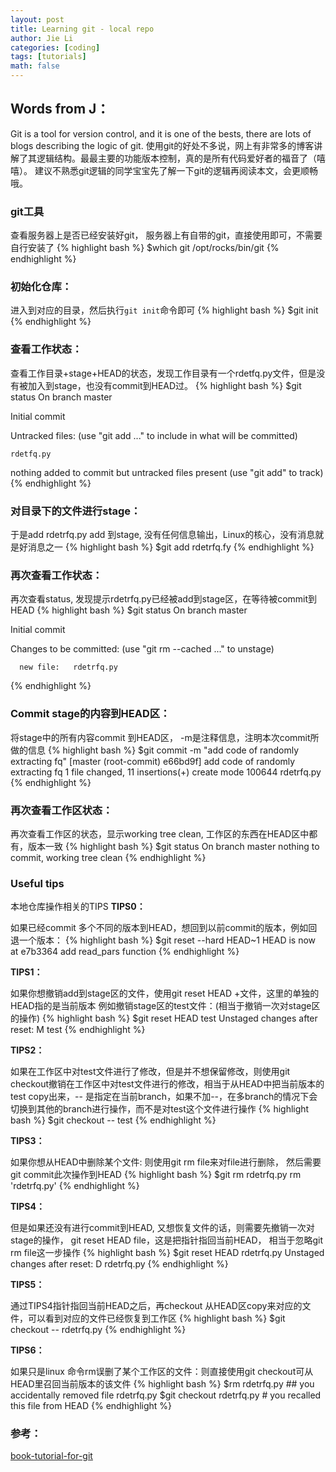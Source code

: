 ```yaml
---
layout: post
title: Learning git - local repo
author: Jie Li
categories: [coding]
tags: [tutorials]
math: false
---
```


## Words from J：
Git is a tool for version control, and it is one of the bests, there are lots of blogs describing the logic of git. 
使用git的好处不多说，网上有非常多的博客讲解了其逻辑结构。最最主要的功能版本控制，真的是所有代码爱好者的福音了（嘻嘻）。
建议不熟悉git逻辑的同学宝宝先了解一下git的逻辑再阅读本文，会更顺畅哦。

### git工具
查看服务器上是否已经安装好git， 服务器上有自带的git，直接使用即可，不需要自行安装了
{% highlight bash %}
$which git
/opt/rocks/bin/git
{% endhighlight %}


### 初始化仓库：
进入到对应的目录，然后执行`git init`命令即可
{% highlight bash %}
$git init
{% endhighlight %}

### 查看工作状态：
查看工作目录+stage+HEAD的状态，发现工作目录有一个rdetfq.py文件，但是没有被加入到stage，也没有commit到HEAD过。
{% highlight bash %}
$git status
On branch master

Initial commit

Untracked files:
  (use "git add <file>..." to include in what will be committed)

    rdetfq.py

nothing added to commit but untracked files present (use "git add" to track)
{% endhighlight %}

### 对目录下的文件进行stage：
于是add rdetrfq.py add 到stage, 没有任何信息输出，Linux的核心，没有消息就是好消息之一
{% highlight bash %}
$git add rdetrfq.fy
{% endhighlight %}

### 再次查看工作状态：
再次查看status, 发现提示rdetrfq.py已经被add到stage区，在等待被commit到HEAD
{% highlight bash %}
$git status
On branch master

Initial commit

Changes to be committed:
  (use "git rm --cached <file>..." to unstage)

      new file:   rdetrfq.py
{% endhighlight %}

### Commit stage的内容到HEAD区：
将stage中的所有内容commit 到HEAD区， -m是注释信息，注明本次commit所做的信息
{% highlight bash %}
$git commit -m "add code of randomly extracting fq"
[master (root-commit) e66bd9f] add code of randomly extracting fq
  1 file changed, 11 insertions(+)
  create mode 100644 rdetrfq.py
{% endhighlight %}

### 再次查看工作区状态：
再次查看工作区的状态，显示working tree clean, 工作区的东西在HEAD区中都有，版本一致
{% highlight bash %}
$git status
On branch master
nothing to commit, working tree clean
{% endhighlight %}

### Useful tips
本地仓库操作相关的TIPS
**TIPS0：**

如果已经commit 多个不同的版本到HEAD，想回到以前commit的版本，例如回退一个版本：
{% highlight bash %}
$git reset --hard HEAD~1
HEAD is now at e7b3364 add read_pars function
{% endhighlight %}

**TIPS1：**

如果你想撤销add到stage区的文件，使用git reset HEAD +文件，这里的单独的HEAD指的是当前版本
例如撤销stage区的test文件：(相当于撤销一次对stage区的操作)
{% highlight bash %}
$git reset HEAD test
Unstaged changes after reset:
M   test
{% endhighlight %}

**TIPS2：**

如果在工作区中对test文件进行了修改，但是并不想保留修改，则使用git checkout撤销在工作区中对test文件进行的修改，相当于从HEAD中把当前版本的test copy出来，-- 是指定在当前branch，如果不加--，在多branch的情况下会切换到其他的branch进行操作，而不是对test这个文件进行操作
{% highlight bash %}
$git checkout -- test
{% endhighlight %}

**TIPS3：**

如果你想从HEAD中删除某个文件: 则使用git rm file来对file进行删除， 然后需要git commit此次操作到HEAD
{% highlight bash %}
$git rm rdetrfq.py
rm 'rdetrfq.py'
{% endhighlight %}

**TIPS4：**

但是如果还没有进行commit到HEAD, 又想恢复文件的话，则需要先撤销一次对stage的操作， git reset HEAD file，这是把指针指回当前HEAD， 相当于忽略git rm file这一步操作
{% highlight bash %}
$git reset HEAD rdetrfq.py
Unstaged changes after reset:
D   rdetrfq.py
{% endhighlight %}

**TIPS5：**

通过TIPS4指针指回当前HEAD之后，再checkout 从HEAD区copy来对应的文件，可以看到对应的文件已经恢复到工作区
{% highlight bash %}
$git checkout -- rdetrfq.py
{% endhighlight %}

**TIPS6：**

如果只是linux 命令rm误删了某个工作区的文件：则直接使用git checkout可从HEAD里召回当前版本的该文件
{% highlight bash %}
$rm rdetrfq.py ## you accidentally removed file rdetrfq.py
$git checkout rdetrfq.py # you recalled this file from HEAD
{% endhighlight %}

### 参考：
[book-tutorial-for-git](https://git-scm.com/book/zh/v2/%E8%B5%B7%E6%AD%A5-%E5%85%B3%E4%BA%8E%E7%89%88%E6%9C%AC%E6%8E%A7%E5%88%B6)

